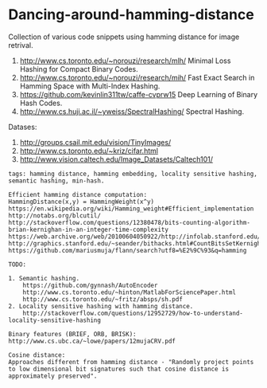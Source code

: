 # Dancing-around-hamming-distance

Collection of various code snippets using hamming distance for image retrival.

1. http://www.cs.toronto.edu/~norouzi/research/mlh/ Minimal Loss Hashing for Compact Binary Codes.
2. http://www.cs.toronto.edu/~norouzi/research/mih/ Fast Exact Search in Hamming Space with Multi-Index Hashing.
3. https://github.com/kevinlin311tw/caffe-cvprw15 Deep Learning of Binary Hash Codes.
4. http://www.cs.huji.ac.il/~yweiss/SpectralHashing/ Spectral Hashing.

Datases:

1. http://groups.csail.mit.edu/vision/TinyImages/
2. http://www.cs.toronto.edu/~kriz/cifar.html
3. http://www.vision.caltech.edu/Image_Datasets/Caltech101/


~~~
tags: hamming distance, hamming embedding, locality sensitive hashing, semantic hashing, min-hash.

Efficient hamming distance computation:
HammingDistance(x,y) = HammingWeight(x^y)
https://en.wikipedia.org/wiki/Hamming_weight#Efficient_implementation
http://notabs.org/blcutil/
http://stackoverflow.com/questions/12380478/bits-counting-algorithm-brian-kernighan-in-an-integer-time-complexity
https://web.archive.org/web/20100604050922/http://infolab.stanford.edu/~manku/bitcount/bitcount.c
http://graphics.stanford.edu/~seander/bithacks.html#CountBitsSetKernighan
https://github.com/mariusmuja/flann/search?utf8=%E2%9C%93&q=hamming

TODO:

1. Semantic hashing.
    https://github.com/gynnash/AutoEncoder
    http://www.cs.toronto.edu/~hinton/MatlabForSciencePaper.html 
    http://www.cs.toronto.edu/~fritz/absps/sh.pdf
2. Locality sensitive hashing with hamming distance.
    http://stackoverflow.com/questions/12952729/how-to-understand-locality-sensitive-hashing
    
Binary features (BRIEF, ORB, BRISK):
http://www.cs.ubc.ca/~lowe/papers/12mujaCRV.pdf 

Cosine distance:
Approaches different from hamming distance - "Randomly project points to low dimensional bit signatures such that cosine distance is approximately preserved". 
~~~
